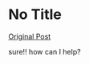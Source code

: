 # No Title

[Original Post](https://discourse.onlinedegree.iitm.ac.in/t/164277/319)

<p>sure!! how can I help?</p>